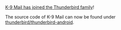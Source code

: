 [K-9 Mail has joined the Thunderbird family](https://k9mail.app/2022/06/13/K-9-Mail-and-Thunderbird)!

The source code of K-9 Mail can now be found under [thunderbird/thunderbird-android](https://github.com/thunderbird/thunderbird-android).
